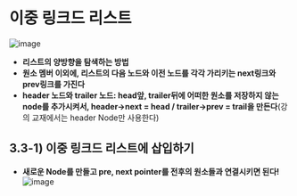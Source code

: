 이중 링크드 리스트
============================
![image](https://user-images.githubusercontent.com/50229148/107237657-4e706b00-6a6a-11eb-82ca-f9ce6f4f3896.png)
* **리스트의 양방향을 탐색하는 방법**
* **원소 멤버 이외에, 리스트의 다음 노드와 이전 노드를 각각 가리키는 next링크와 prev링크를 가진다**
* **header 노드와 trailer 노드: head앞, trailer뒤에 어떠한 원소를 저장하지 않는 node를 추가시켜서, header->next = head / trailer->prev = trail을 만든다**(강의 교재에서는 header Node만 사용한다)
## 3.3-1) 이중 링크드 리스트에 삽입하기
* **새로운 Node를 만들고 pre, next pointer를 전후의 원소들과 연결시키면 된다!**
![image](https://user-images.githubusercontent.com/50229148/107240529-5c73bb00-6a6d-11eb-920e-b04c2859f8f3.png)

